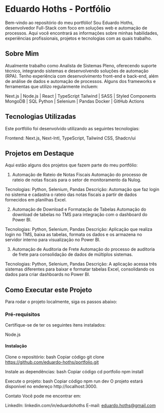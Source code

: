 # Eduardo Hoths - Portfólio
Bem-vindo ao repositório do meu portfólio! Sou Eduardo Hoths, desenvolvedor Full-Stack com foco em soluções web e automação de processos. Aqui você encontrará as informações sobre minhas habilidades, experiências profissionais, projetos e tecnologias com as quais trabalho.

## Sobre Mim
Atualmente trabalho como Analista de Sistemas Pleno, oferecendo suporte técnico, integrando sistemas e desenvolvendo soluções de automação (RPA). Tenho experiência com desenvolvimento front-end e back-end, além de análise de dados e automação de processos. Alguns dos frameworks e ferramentas que utilizo regularmente incluem:

Next.js | Node.js | React | TypeScript
Tailwind | SASS | Styled Components
MongoDB | SQL
Python | Selenium | Pandas
Docker | GitHub Actions

## Tecnologias Utilizadas
Este portfólio foi desenvolvido utilizando as seguintes tecnologias:

Frontend: Next.js, Next-Intl, TypeScript, Tailwind CSS, Shadcn/ui

## Projetos em Destaque
Aqui estão alguns dos projetos que fazem parte do meu portfólio:

1. Automação de Rateio de Notas Fiscais
Automação do processo de rateio de notas fiscais para o setor de monitoramento da Nulog.

Tecnologias: Python, Selenium, Pandas
Descrição: Automação que faz login no sistema e cadastra o rateio das notas fiscais a partir de dados fornecidos em planilhas Excel.

2. Automação de Download e Formatação de Tabelas
Automação do download de tabelas no TMS para integração com o dashboard do Power BI.

Tecnologias: Python, Selenium, Pandas
Descrição: Aplicação que realiza login no TMS, baixa as tabelas, formata os dados e os armazena no servidor interno para visualização no Power BI.

3. Automação de Auditoria de Frete
Automação do processo de auditoria de frete para consolidação de dados de múltiplos sistemas.

Tecnologias: Python, Selenium, Pandas
Descrição: A aplicação acessa três sistemas diferentes para baixar e formatar tabelas Excel, consolidando os dados para criar dashboards no Power BI.

## Como Executar este Projeto
Para rodar o projeto localmente, siga os passos abaixo:

### Pré-requisitos
Certifique-se de ter os seguintes itens instalados:

Node.js

#### Instalação

Clone o repositório:
bash
Copiar código
git clone https://github.com/eduardo-hoths/portfolio.git

Instale as dependências:
bash
Copiar código
cd portfolio
npm install

Execute o projeto:
bash
Copiar código
npm run dev
O projeto estará disponível no endereço http://localhost:3000.

Contato
Você pode me encontrar em:

LinkedIn: linkedin.com/in/eduardohoths
E-mail: eduardo.hoths@gmail.com
